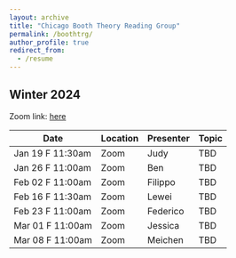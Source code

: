 ```yaml
---
layout: archive
title: "Chicago Booth Theory Reading Group"
permalink: /boothtrg/
author_profile: true
redirect_from:
  - /resume
---
```


## Winter 2024

Zoom link: [here](https://uchicago.zoom.us/j/98052421470?pwd=ZExVaUFSNkdkY0p2eU5oaHlwYkszUT09)


| Date              | Location   | Presenter                | Topic              |
|-------------------|------------|--------------------------|--------------------|
| Jan 19 F 11:30am  | Zoom       |   Judy                   |        TBD         |
| Jan 26 F 11:00am  | Zoom       |   Ben                    |        TBD         |
| Feb 02 F 11:00am  | Zoom       |   Filippo                |        TBD         |
| Feb 16 F 11:30am  | Zoom       |   Lewei                  |        TBD         |
| Feb 23 F 11:00am  | Zoom       |   Federico               |        TBD         |
| Mar 01 F 11:00am  | Zoom       |   Jessica                |        TBD         |
| Mar 08 F 11:00am  | Zoom       |   Meichen                |        TBD         |
